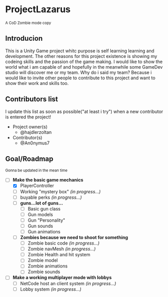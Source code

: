 # ProjectLazarus
<sub>A CoD Zombie mode copy</sub>

## Introducion
This is a Unity Game project whitc purpose is self learning learning and development. The other reasons for this project existence is showing my codeing skills 
and the passion of the game making. I would like to show the world what i am capable of and hopefully in the meanwhile some GameDev studio will discover me or my team.
Why do i said my team? Because i would like to invite other people to contribute to this project and want to show their work and skills too.

## Contributors list
I update this list as soon as possible("at least i try") when a new contributor is entered the project!
* Project owner(s)
  - @hajdlerzoltan
* Contributor(s)
  - @An0nymus7
  
## Goal/Roadmap
<sub>Gonna be updated in the mean time</sub>
* [ ] **Make the basic game mechanics**
  - [x] PlayerController
  - [ ] Working "mystery box" _(in progress...)_
  - [ ] buyable perks _(in progress...)_
  - [ ] **guns...lot of guns...**
    - [ ] Basic gun class
    - [ ] Gun models
    - [ ] Gun "Personality"
    - [ ] Gun sounds
    - [ ] Gun animations
  - [ ] **Zombies because we need to shoot for something**
    - [ ] Zombie basic code _(in progress...)_
    - [ ] Zombie navMesh _(in progress...)_
    - [ ] Zombie Health and hit system
    - [ ] Zombie model
    - [ ] Zombie animations
    - [ ] Zombie sounds
* [ ] **Make a working multiplayer mode with lobbys**
  - [ ] NetCode host an client system _(in progress...)_
  - [ ] Lobby system _(in progress...)_
